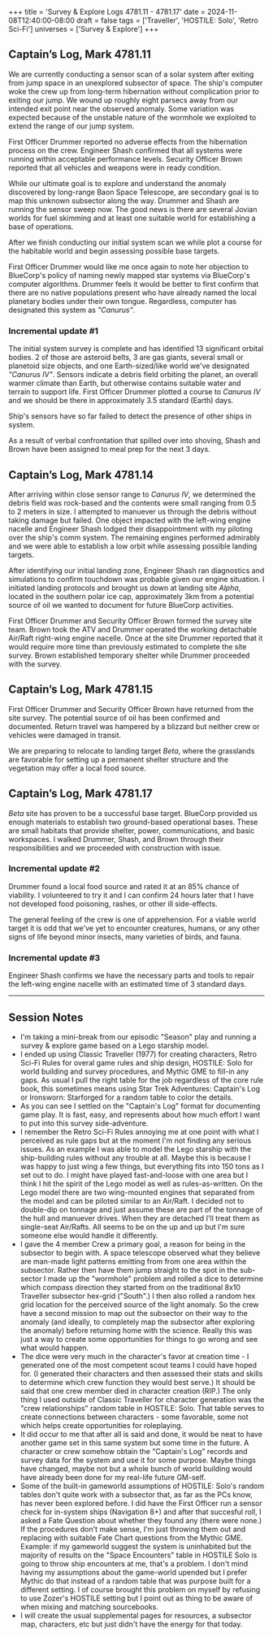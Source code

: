 +++
title = 'Survey & Explore Logs 4781.11 - 4781.17'
date = 2024-11-08T12:40:00-08:00
draft = false
tags = ['Traveller', 'HOSTILE: Solo', 'Retro Sci-Fi']
universes = ['Survey & Explore']
+++

## Captain’s Log, Mark 4781.11

We are currently conducting a sensor scan of a solar system after exiting from jump space in an unexplored subsector of space. The ship's computer woke the crew up from long-term hibernation without complication prior to exiting our jump. We wound up roughly eight parsecs away from our intended exit point near the observed anomaly. Some variation was expected because of the unstable nature of the wormhole we exploited to extend the range of our jump system.

First Officer Drummer reported no adverse effects from the hibernation process on the crew. Engineer Shash confirmed that all systems were running within acceptable performance levels. Security Officer Brown reported that all vehicles and weapons were in ready condition.

While our ultimate goal is to explore and understand the anomaly discovered by long-range Baon Space Telescope, are secondary goal is to map this unknown subsector along the way. Drummer and Shash are running the sensor sweep now. The good news is there are several Jovian worlds for fuel skimming and at least one suitable world for establishing a base of operations.

After we finish conducting our initial system scan we while plot a course for the habitable world and begin assessing possible base targets.

First Officer Drummer would like me once again to note her objection to BlueCorp's policy of naming newly mapped star systems via BlueCorp's computer algorithms. Drummer feels it would be better to first confirm that there are no native populations present who have already named the local planetary bodies under their own tongue. Regardless, computer has designated this system as _"Canurus"_.

### Incremental update #1

The initial system survey is complete and has identified 13 significant orbital bodies. 2 of those are asteroid belts, 3 are gas giants, several small or planetoid size objects, and one Earth-sized/like world we've designated _"Canurus IV"_. Sensors indicate a debris field orbiting the planet, an overall warmer climate than Earth, but otherwise contains suitable water and terrain to support life. First Officer Drummer plotted a course to _Canurus IV_ and we should be there in approximately 3.5 standard (Earth) days.

Ship's sensors have so far failed to detect the presence of other ships in system.

As a result of verbal confrontation that spilled over into shoving, Shash and Brown have been assigned to meal prep for the next 3 days.

## Captain’s Log, Mark 4781.14

After arriving within close sensor range to _Canurus IV_, we determined the debris field was rock-based and the contents were small ranging from 0.5 to 2 meters in size. I attempted to manuever us through the debris without taking damage but failed. One object impacted with the left-wing engine nacelle and Engineer Shash lodged their disappointment with my piloting over the ship's comm system. The remaining engines performed admirably and we were able to establish a low orbit while assessing possible landing targets.

After identifying our initial landing zone, Engineer Shash ran diagnostics and simulations to confirm touchdown was probable given our engine situation. I initiated landing protocols and brought us down at landing site _Alpha_, located in the southern polar ice cap, approximately 3km from a potential source of oil we wanted to document for future BlueCorp activities.

First Officer Drummer and Security Officer Brown formed the survey site team. Brown took the ATV and Drummer operated the working detachable Air/Raft right-wing engine nacelle. Once at the site Drummer reported that it would require more time than previously estimated to complete the site survey. Brown established temporary shelter while Drummer proceeded with the survey.

## Captain’s Log, Mark 4781.15

First Officer Drummer and Security Officer Brown have returned from the site survey. The potential source of oil has been confirmed and documented. Return travel was hampered by a blizzard but neither crew or vehicles were damaged in transit.

We are preparing to relocate to landing target _Beta_, where the grasslands are favorable for setting up a permanent shelter structure and the vegetation may offer a local food source.

## Captain’s Log, Mark 4781.17

_Beta_ site has proven to be a successful base target. BlueCorp provided us enough materials to establish two ground-based operational bases. These are small habitats that provide shelter, power, communications, and basic workspaces. I walked Drummer, Shash, and Brown through their responsibilities and we proceeded with construction with issue.

### Incremental update #2

Drummer found a local food source and rated it at an 85% chance of viability. I volunteered to try it and I can confirm 24 hours later that I have not developed food poisoning, rashes, or other ill side-effects.

The general feeling of the crew is one of apprehension. For a viable world target it is odd that we've yet to encounter creatures, humans, or any other signs of life beyond minor insects, many varieties of birds, and fauna.

### Incremental update #3

Engineer Shash confirms we have the necessary parts and tools to repair the left-wing engine nacelle with an estimated time of 3 standard days.

---

## Session Notes

- I'm taking a mini-break from our episodic "Season" play and running a survey & explore game based on a Lego starship model.
- I ended up using Classic Traveller (1977) for creating characters, Retro Sci-Fi Rules for overal game rules and ship design, HOSTILE: Solo for world building and survey procedures, and Mythic GME to fill-in any gaps. As usual I pull the right table for the job regardless of the core rule book, this sometimes means using Star Trek Adventures: Captain's Log or Ironsworn: Starforged for a random table to color the details. 
- As you can see I settled on the "Captain's Log" format for documenting game play. It is fast, easy, and represents about how much effort I want to put into this survey side-adventure.
- I remember the Retro Sci-Fi Rules annoying me at one point with what I perceived as rule gaps but at the moment I'm not finding any serious issues. As an example I was able to model the Lego starship with the ship-building rules without any trouble at all. Maybe this is because I was happy to just wing a few things, but everything fits into 150 tons as I set out to do. I might have played fast-and-loose with one area but I think I hit the spirit of the Lego model as well as rules-as-written. On the Lego model there are two wing-mounted engines that separated from the model and can be piloted similar to an Air/Raft. I decided not to double-dip on tonnage and just assume these are part of the tonnage of the hull and manuever drives. When they are detached I'll treat them as single-seat Air/Rafts. All seems to be on the up and up but I'm sure someone else would handle it differently.
- I gave the 4 member Crew a primary goal, a reason for being in the subsector to begin with. A space telescope observed what they believe are man-made light patterns emitting from from one area within the subsector. Rather then have them jump straight to the spot in the sub-sector I made up the "wormhole" problem and rolled a dice to determine which compass direction they started from on the traditional 8x10 Traveller subsector hex-grid ("South".) I then also rolled a random hex grid location for the perceived source of the light anomaly. So the crew have a second mission to map out the subsector on their way to the anomaly (and ideally, to completely map the subsector after exploring the anomaly) before returning home with the science. Really this was just a way to create some opportunities for things to go wrong and see what would happen.
- The dice were very much in the character's favor at creation time - I generated one of the most competent scout teams I could have hoped for. (I generated their characters and then assessed their stats and skills to determine which crew function they would best serve.) It should be said that one crew member died in character creation (RIP.) The only thing I used outside of Classic Traveller for character generation was the "crew relationships" random table in HOSTILE: Solo. That table serves to create connections between characters - some favorable, some not which helps create opportunities for roleplaying.
- It did occur to me that after all is said and done, it would be neat to have another game set in this same system but some time in the future. A character or crew somehow obtain the "Captain's Log" records and survey data for the system and use it for some purpose. Maybe things have changed, maybe not but a whole bunch of world building would have already been done for my real-life future GM-self.
- Some of the built-in gameworld assumptions of HOSTILE: Solo's random tables don't quite work with a subsector that, as far as the PCs know, has never been explored before. I did have the First Officer run a sensor check for in-system ships (Navigation 8+) and after that succesful roll, I asked a Fate Question about whether they found any (there were none.) If the procedures don't make sense, I'm just throwing them out and replacing with suitable Fate Chart questions from the Mythic GME. Example: if my gameworld suggest the system is uninhabited but the majority of results on the "Space Encounters" table in HOSTILE Solo is going to throw ship encounters at me, that's a problem. I don't mind having my assumptions about the game-world upended but I prefer Mythic do that instead of a random table that was purpose built for a different setting. I of course brought this problem on myself by refusing to use Zozer's HOSTILE setting but I point out as thing to be aware of when mixing and matching sourcebooks.
- I will create the usual supplemental pages for resources, a subsector map, characters, etc but just didn't have the energy for that today.